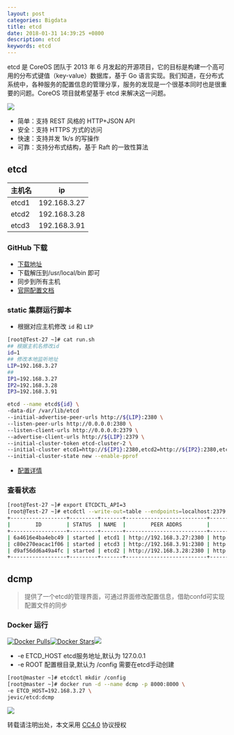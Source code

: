 ```yaml
---
layout: post
categories: Bigdata
title: etcd
date: 2018-01-31 14:39:25 +0800
description: etcd
keywords: etcd
---
```


etcd 是 CoreOS 团队于 2013 年 6 月发起的开源项目，它的目标是构建一个高可用的分布式键值（key-value）数据库，基于 Go 语言实现。我们知道，在分布式系统中，各种服务的配置信息的管理分享，服务的发现是一个很基本同时也是很重要的问题。CoreOS 项目就希望基于 etcd 来解决这一问题。

![](http://udn.yyuap.com/doc/docker_practice/_images/etcd_logo.png)

- 简单：支持 REST 风格的 HTTP+JSON API
- 安全：支持 HTTPS 方式的访问
- 快速：支持并发 1k/s 的写操作
- 可靠：支持分布式结构，基于 Raft 的一致性算法

## etcd

| 主机名 | ip |
| --- | --- |
| etcd1 | 192.168.3.27 |
| etcd2 | 192.168.3.28 |
| etcd3 | 192.168.3.91 |

### GitHub 下载
- [下载地址](https://github.com/coreos/etcd/releases)
- 下载解压到/usr/local/bin 即可
- 同步到所有主机
- [官网配置文档](https://coreos.com/etcd/docs/latest/op-guide/clustering.html)

### static 集群运行脚本
- 根据对应主机修改 `id` 和 `LIP`


``` sh
[root@Test-27 ~]# cat run.sh
## 根据主机名修改id
id=1  
## 修改本地监听地址
LIP=192.168.3.27
##
IP1=192.168.3.27
IP2=192.168.3.28
IP3=192.168.3.91

etcd --name etcd${id} \
-data-dir /var/lib/etcd
--initial-advertise-peer-urls http://${LIP}:2380 \
--listen-peer-urls http://0.0.0.0:2380 \
--listen-client-urls http://0.0.0.0:2379 \
--advertise-client-urls http://${LIP}:2379 \
--initial-cluster-token etcd-cluster-2 \
--initial-cluster etcd1=http://${IP1}:2380,etcd2=http://${IP2}:2380,etcd3=http://${IP3}:2380 \
--initial-cluster-state new --enable-pprof

```
- [配置详情](https://coreos.com/etcd/docs/latest/op-guide/configuration.html)


### 查看状态

``` sh
[root@Test-27 ~]# export ETCDCTL_API=3
[root@Test-27 ~]# etcdctl --write-out=table --endpoints=localhost:2379 member list
+------------------+---------+-------+--------------------------+--------------------------+
|        ID        | STATUS  | NAME  |        PEER ADDRS        |       CLIENT ADDRS       |
+------------------+---------+-------+--------------------------+--------------------------+
| 6a4616e4ba4ebc49 | started | etcd1 | http://192.168.3.27:2380 | http://192.168.3.27:2379 |
| c80e270eacac1f06 | started | etcd3 | http://192.168.3.91:2380 | http://192.168.3.91:2379 |
| d9af56dd6a49a4fc | started | etcd2 | http://192.168.3.28:2380 | http://192.168.3.28:2379 |
+------------------+---------+-------+--------------------------+--------------------------+
```


## dcmp
>提供了一个etcd的管理界面，可通过界面修改配置信息，借助confd可实现配置文件的同步

### Docker 运行
[![Docker Pulls](https://img.shields.io/docker/pulls/jevic/etcd.svg)](https://hub.docker.com/r/jevic/etcd)[![Docker Stars](https://img.shields.io/docker/stars/jevic/etcd.svg)](https://hub.docker.com/r/jevic/etcd)[![](https://images.microbadger.com/badges/image/jevic/etcd.svg)](https://microbadger.com/images/jevic/etcd "Get your own image badge on microbadger.com")

- -e ETCD_HOST etcd服务地址,默认为 127.0.0.1
- -e ROOT  配置根目录,默认为 /config 需要在etcd手动创建


``` sh
[root@master ~]# etcdctl mkdir /config
[root@master ~]# docker run -d --name dcmp -p 8000:8000 \
-e ETCD_HOST=192.168.3.27 \
jevic/etcd:dcmp
```

![](http://ok6h8mla5.bkt.clouddn.com/etcd-dcmp.png)



转载请注明出处，本文采用 [CC4.0](http://creativecommons.org/licenses/by-nc-nd/4.0/) 协议授权

